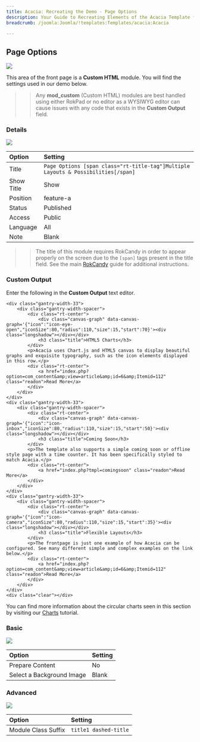 ```yaml
---
title: Acacia: Recreating the Demo - Page Options
description: Your Guide to Recreating Elements of the Acacia Template for Joomla
breadcrumb: /joomla:Joomla/!templates:Templates/acacia:Acacia

---
```


Page Options
-----
![][demo]

This area of the front page is a **Custom HTML** module. You will find the settings used in our demo below.

>> Any **mod_custom** (Custom HTML) modules are best handled using either RokPad or no editor as a WYSIWYG editor can cause issues with any code that exists in the **Custom Output** field.

### Details
![][demo2]

| Option     | Setting                                                                           |  
| :--------- | :-------------------------------------------------------------------------------- |  
| Title      | `Page Options [span class="rt-title-tag"]Multiple Layouts & Possibilities[/span]` |  
| Show Title | Show                                                                              |  
| Position   | feature-a                                                                         |  
| Status     | Published                                                                         |  
| Access     | Public                                                                            |  
| Language   | All                                                                               |  
| Note       | Blank                                                                             |  

>> The title of this module requires RokCandy in order to appear properly on the screen due to the `[span]` tags present in the title field. See the main [RokCandy](../../extensions/rokcandy/rokcandy_use.md#rokcandy-use-in-rockettheme-template-demos) guide for additional instructions.

### Custom Output
Enter the following in the **Custom Output** text editor.

~~~
<div class="gantry-width-33">
	<div class="gantry-width-spacer">
		<div class="rt-center">
			<div class="canvas-graph" data-canvas-graph='{"icon":"icon-eye-open","iconSize":80,"radius":110,"size":15,"start":70}'><div class="longshadow"></div></div>
			<h3 class="title">HTML5 Charts</h3>
		</div>		
		<p>Acacia uses Chart.js and HTML5 canvas to display beautiful graphs and exquisite typography, such as the icon elements displayed in this row.</p>
		<div class="rt-center">
			<a href="index.php?option=com_content&amp;view=article&amp;id=6&amp;Itemid=112" class="readon">Read More</a>
		</div>
	</div>
</div>
<div class="gantry-width-33">
	<div class="gantry-width-spacer">
		<div class="rt-center">
			<div class="canvas-graph" data-canvas-graph='{"icon":"icon-inbox","iconSize":80,"radius":110,"size":15,"start":50}'><div class="longshadow"></div></div>
			<h3 class="title">Coming Soon</h3>
		</div>		
		<p>The template also supports a simple coming soon or offline style page with a time counter. It has been specifically styled to match Acacia.</p>
		<div class="rt-center">
			<a href="index.php?tmpl=comingsoon" class="readon">Read More</a>
		</div>
	</div>
</div>
<div class="gantry-width-33">
	<div class="gantry-width-spacer">
		<div class="rt-center">
			<div class="canvas-graph" data-canvas-graph='{"icon":"icon-camera","iconSize":80,"radius":110,"size":15,"start":35}'><div class="longshadow"></div></div>
			<h3 class="title">Flexible Layouts</h3>
		</div>		
		<p>The frontpage is just one example of how Acacia can be configured. See many different simple and complex examples on the link below.</p>
		<div class="rt-center">
			<a href="index.php?option=com_content&amp;view=article&amp;id=6&amp;Itemid=112" class="readon">Read More</a>
		</div>
	</div>
</div>
<div class="clear"></div>
~~~

You can find more information about the circular charts seen in this section by visiting our [Charts][charts] tutorial.

### Basic
![][demo3]

| Option                    | Setting |  
| :------------------------ | :------ |  
| Prepare Content           | No      |  
| Select a Background Image | Blank   |

### Advanced
![][demo4]

| Option              | Setting               |  
| :------------------ | :-------------------- |  
| Module Class Suffix | `title1 dashed-title` |  

[demo]: assets/demo_3.jpeg
[demo2]: assets/page_1.jpeg
[demo3]: assets/page_2.jpeg
[demo4]: assets/page_3.jpeg
[charts]: charts.md
